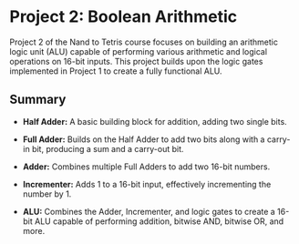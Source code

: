 # Project 2: Boolean Arithmetic

Project 2 of the Nand to Tetris course focuses on building an arithmetic logic unit (ALU) capable of performing various arithmetic and logical operations on 16-bit inputs. This project builds upon the logic gates implemented in Project 1 to create a fully functional ALU.

## Summary

- **Half Adder:** A basic building block for addition, adding two single bits.

- **Full Adder:** Builds on the Half Adder to add two bits along with a carry-in bit, producing a sum and a carry-out bit.

- **Adder:** Combines multiple Full Adders to add two 16-bit numbers.

- **Incrementer:** Adds 1 to a 16-bit input, effectively incrementing the number by 1.

- **ALU:** Combines the Adder, Incrementer, and logic gates to create a 16-bit ALU capable of performing addition, bitwise AND, bitwise OR, and more.

